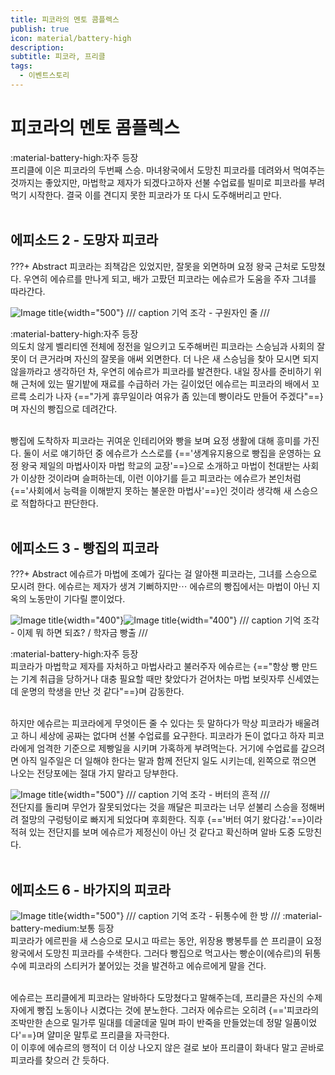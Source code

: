 ```yaml
---
title: 피코라의 멘토 콤플렉스
publish: true
icon: material/battery-high
description:
subtitle: 피코라, 프리클
tags:
  - 이벤트스토리
---
```


# 피코라의 멘토 콤플렉스
<span class="badge badge-version"><span class="badge-icon">:material-battery-high:</span>자주 등장</span>
<br>
프리클에 이은 피코라의 두번째 스승. 마녀왕국에서 도망친 피코라를 데려와서 먹여주는 것까지는 좋았지만, 마법학교 제자가 되겠다고하자 선불 수업료를 빌미로 피코라를 부려먹기 시작한다. 결국 이를 견디지 못한 피코라가 또 다시 도주해버리고 만다.
<br>
<br>

## 에피소드 2 - 도망자 피코라
???+ Abstract
    피코라는 죄책감은 있었지만, 잘못을 외면하며 요정 왕국 근처로 도망쳤다. 우연히 에슈르를 만나게 되고, 배가 고팠던 피코라는 에슈르가 도움을 주자 그녀를 따라간다.

![Image title](https://vitamink1.github.io/mkdocs-test/assets/story/s1_event_picora_1.png){width="500"}
/// caption
기억 조각 - 구원자인 줄
///

<span class="badge badge-version"><span class="badge-icon">:material-battery-high:</span>자주 등장</span>
<br>
의도치 않게 벨리티엔 전체에 정전을 일으키고 도주해버린 피코라는 스승님과 사회의 잘못이 더 큰거라며 자신의 잘못을 애써 외면한다. 더 나은 새 스승님을 찾아 모시면 되지 않을까라고 생각하던 차, 우연히 에슈르가 피코라를 발견한다. 내일 장사를 준비하기 위해 근처에 있는 딸기밭에 재료를 수급하러 가는 길이었던 에슈르는 피코라의 배에서 꼬르륵 소리가 나자 {=="가게 휴무일이라 여유가 좀 있는데 빵이라도 만들어 주겠다"==}며 자신의 빵집으로 데려간다.

<br>
빵집에 도착하자 피코라는 귀여운 인테리어와 빵을 보며 요정 생활에 대해 흥미를 가진다. 둘이 서로 얘기하던 중 에슈르가 스스로를 {=='생계유지용으로 빵집을 운영하는 요정 왕국 제일의 마법사이자 마법 학교의 교장'==}으로 소개하고 마법이 천대받는 사회가 이상한 것이라며 슬퍼하는데, 이런 이야기를 듣고 피코라는 에슈르가 본인처럼 {=='사회에서 능력을 이해받지 못하는 불운한 마법사'==}인 것이라 생각해 새 스승으로 적합하다고 판단한다.
<br>
<br>

## 에피소드 3 - 빵집의 피코라
???+ Abstract
    에슈르가 마법에 조예가 깊다는 걸 알아챈 피코라는, 그녀를 스승으로 모시려 한다. 에슈르는 제자가 생겨 기뻐하지만⋯ 에슈르의 빵집에서는 마법이 아닌 지옥의 노동만이 기다릴 뿐이었다.

![Image title](https://vitamink1.github.io/mkdocs-test/assets/story/s1_event_picora_2.png){width="400"}![Image title](https://vitamink1.github.io/mkdocs-test/assets/story/s1_event_picora_3.png){width="400"}
/// caption
기억 조각 - 이제 뭐 하면 되죠? / 학자금 빵출
///

<span class="badge badge-version"><span class="badge-icon">:material-battery-high:</span>자주 등장</span>
<br>
피코라가 마법학교 제자를 자처하고 마법사라고 불러주자 에슈르는 {=="항상 빵 만드는 기계 취급을 당하거나 대충 필요할 때만 찾았다가 걷어차는 마법 보릿자루 신세였는데 운명의 학생을 만난 것 같다"==}며 감동한다. 

<br>
하지만 에슈르는 피코라에게 무엇이든 줄 수 있다는 듯 말하다가 막상 피코라가 배울려고 하니 세상에 공짜는 없다며 선불 수업료를 요구한다. 피코라가 돈이 없다고 하자 피코라에게 엄격한 기준으로 제빵일을 시키며 가혹하게 부려먹는다. 거기에 수업료를 갚으려면 아직 일주일은 더 일해야 한다는 말과 함께 전단지 일도 시키는데, 왼쪽으로 꺾으면 나오는 전당포에는 절대 가지 말라고 당부한다.

![Image title](https://vitamink1.github.io/mkdocs-test/assets/story/s1_event_picora_4.png){width="500"}
/// caption
기억 조각 - 버터의 흔적
///
<br>
전단지를 돌리며 무언가 잘못되었다는 것을 깨달은 피코라는 너무 섣불리 스승을 정해버려 절망의 구렁텅이로 빠지게 되었다며 후회한다. 직후 {=='버터 여기 왔다감.'==}이라 적혀 있는 전단지를 보며 에슈르가 제정신이 아닌 것 같다고 확신하며 알바 도중 도망친다.
<br>
<br>

## 에피소드 6 - 바가지의 피코라
![Image title](https://vitamink1.github.io/mkdocs-test/assets/story/s1_event_picora_5.png){width="500"}
/// caption
기억 조각 - 뒤통수에 한 방
///
<span class="badge badge-version"><span class="badge-icon">:material-battery-medium:</span>보통 등장</span>
<br>
피코라가 에르핀을 새 스승으로 모시고 따르는 동안, 위장용 빵봉투를 쓴 프리클이 요정왕국에서 도망친 피코라를 수색한다. 그러다 빵집으로 먹고사는 빵순이(에슈르)의 뒤통수에 피코라의 스티커가 붙어있는 것을 발견하고 에슈르에게 말을 건다. 

<br>
에슈르는 프리클에게 피코라는 알바하다 도망쳤다고 말해주는데, 프리클은 자신의 수제자에게 빵집 노동이나 시켰다는 것에 분노한다. 그러자 에슈르는 오히려 {=='피코라의 조박만한 손으로 밀가루 밀대를 데굴데굴 밀며 파이 반죽을 만들었는데 정말 일품이었다'==}며 얄미운 말투로 프리클을 자극한다.

<br>
이 이후에 에슈르의 행적이 더 이상 나오지 않은 걸로 보아 프리클이 화내다 말고 곧바로 피코라를 찾으러 간 듯하다.
<br>
<br>